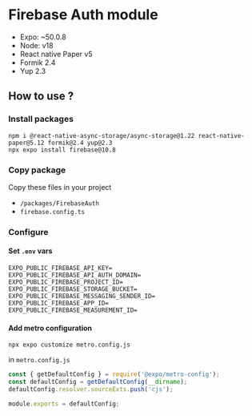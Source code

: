 # Firebase Auth module

- Expo: ~50.0.8
- Node: v18
- React native Paper v5
- Formik 2.4
- Yup 2.3


## How to use ?

### Install packages


```shell
npm i @react-native-async-storage/async-storage@1.22 react-native-paper@5.12 formik@2.4 yup@2.3
npx expo install firebase@10.8
```

### Copy package
Copy these files in your project

-  `/packages/FirebaseAuth`
-  `firebase.config.ts`

### Configure
#### Set `.env` vars

```dotenv
EXPO_PUBLIC_FIREBASE_API_KEY=
EXPO_PUBLIC_FIREBASE_API_AUTH_DOMAIN=
EXPO_PUBLIC_FIREBASE_PROJECT_ID=
EXPO_PUBLIC_FIREBASE_STORAGE_BUCKET=
EXPO_PUBLIC_FIREBASE_MESSAGING_SENDER_ID=
EXPO_PUBLIC_FIREBASE_APP_ID=
EXPO_PUBLIC_FIREBASE_MEASUREMENT_ID=
```

#### Add metro configuration

```shell
npx expo customize metro.config.js
```
in `metro.config.js`

```js
const { getDefaultConfig } = require('@expo/metro-config');
const defaultConfig = getDefaultConfig(__dirname);
defaultConfig.resolver.sourceExts.push('cjs');

module.exports = defaultConfig;
```
